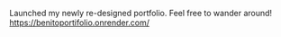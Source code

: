 Launched my newly re-designed portfolio. Feel free to wander around!
https://benitoportifolio.onrender.com/
